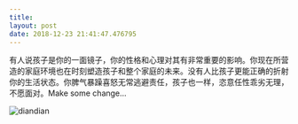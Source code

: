```yaml
---
title: 
layout: post
date: 2018-12-23 21:41:47.476795
---
```


有人说孩子是你的一面镜子，你的性格和心理对其有非常重要的影响。你现在所营造的家庭环境也在时刻塑造孩子和整个家庭的未来。没有人比孩子更能正确的折射你的生活状态。你脾气暴躁喜怒无常逃避责任，孩子也一样，恣意任性乖劣无理，不愿面对。Make some change...

![diandian]({{site.cdnurl}}/assets/yinshui/images/posts/diandian2018.jpeg)